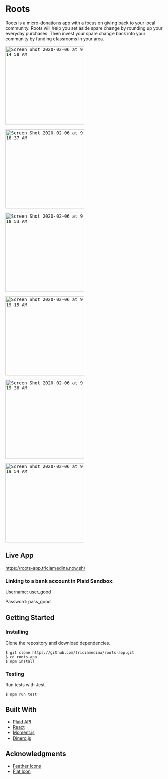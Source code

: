 # Roots
Roots is a micro-donations app with a focus on giving back to your local community. Roots will help you set aside spare change by rounding up your everyday purchases. Then invest your spare change back into your community by funding classrooms in your area.

<kbd><img width="250" alt="Screen Shot 2020-02-06 at 9 14 58 AM" src="https://user-images.githubusercontent.com/48637126/73962030-97488d80-4905-11ea-94e7-e452ce6d6564.png"></kbd>

<kbd><img width="250" alt="Screen Shot 2020-02-06 at 9 18 37 AM" src="https://user-images.githubusercontent.com/48637126/73962636-b267cd00-4906-11ea-86fa-363fc454b0cc.png"></kbd>

<kbd><img width="250" alt="Screen Shot 2020-02-06 at 9 18 53 AM" src="https://user-images.githubusercontent.com/48637126/73962814-096da200-4907-11ea-8252-8cc8d0427377.png"></kbd>

<kbd><img width="250" alt="Screen Shot 2020-02-06 at 9 19 15 AM" src="https://user-images.githubusercontent.com/48637126/73963182-bba56980-4907-11ea-9aac-e85e4f5301bd.png"></kbd>

<kbd><img width="250" alt="Screen Shot 2020-02-06 at 9 19 38 AM" src="https://user-images.githubusercontent.com/48637126/73963453-39697500-4908-11ea-95b1-90d52127458f.png"></kbd>

<kbd><img width="250" alt="Screen Shot 2020-02-06 at 9 19 54 AM" src="https://user-images.githubusercontent.com/48637126/73963509-5605ad00-4908-11ea-8869-d16632631c98.png"></kbd>

## Live App
https://roots-app.triciamedina.now.sh/

### Linking to a bank account in Plaid Sandbox

Username: user_good

Password: pass_good

## Getting Started

### Installing

Clone the repository and download dependencies.

```
$ git clone https://github.com/triciamedina/roots-app.git
$ cd roots-app
$ npm install
```

### Testing

Run tests with Jest.

```
$ npm run test
```

## Built With
- [Plaid API](https://plaid.com/docs/)
- [React](https://reactjs.org/)
- [Moment.js](https://momentjs.com/)
- [Dinero.js](https://sarahdayan.github.io/dinero.js/)

## Acknowledgments
- [Feather Icons](https://feathericons.com/)
- [Flat Icon](https://www.flaticon.com/home)
